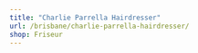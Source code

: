 ```yaml
---
title: "Charlie Parrella Hairdresser"
url: /brisbane/charlie-parrella-hairdresser/
shop: Friseur
---
```

